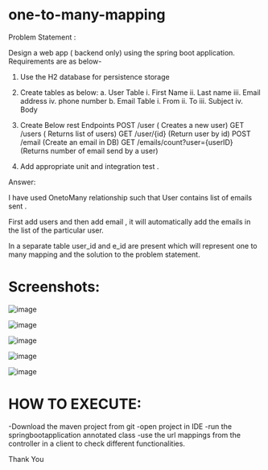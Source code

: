 # one-to-many-mapping

Problem Statement :

 Design a web app ( backend only) using the spring boot application.
 Requirements are as below-
 
 1. Use the H2 database for persistence storage
 
 2. Create tables as below:  a. User Table   i. First Name   ii. Last name   iii. Email address   iv. phone number 
    b. Email Table   i. From   ii. To   iii. Subject   iv. Body
    
 3. Create Below rest Endpoints  POST /user ( Creates a new user)  GET /users ( Returns list of users)  GET /user/{id} (Return user by id) 
    POST /email (Create an email in DB)  GET /emails/count?user={userID} (Returns number of email send by a user) 
 
 4. Add appropriate unit and integration test .
 
 Answer:
 
 I have used OnetoMany relationship such that User contains list of emails sent .
 
 First add users and then add email , it will automatically add the emails in the list of the particular user.
 
 In a separate table user_id and e_id are present which will represent one to many mapping and the solution to the
 problem statement.
 
 
# Screenshots:
 
 ![image](https://user-images.githubusercontent.com/113827619/196053238-ed6bd4e5-43d0-490b-987e-fe271b7ac171.png)



![image](https://user-images.githubusercontent.com/113827619/196053375-b51a3c0f-21df-435a-8741-37affdfef2bb.png)


![image](https://user-images.githubusercontent.com/113827619/196053422-e02f551f-5fc0-450b-bc85-4104235e7eca.png)


![image](https://user-images.githubusercontent.com/113827619/196053440-e8a4ece0-c88f-49ae-a9c6-8e39fdb8f186.png)

![image](https://user-images.githubusercontent.com/113827619/196055547-8578c967-50c5-4fb5-a84a-542eb0feeeec.png)


# HOW TO EXECUTE:
-Download the maven project from git
-open project in IDE
-run the springbootapplication annotated class
-use the url mappings from the controller in a 
 client to check different functionalities.
 
 Thank You
